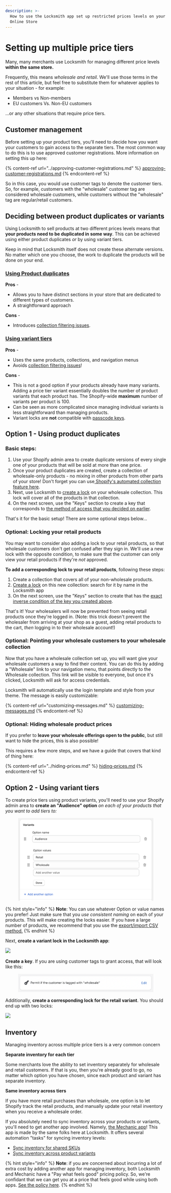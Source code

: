 ```yaml
---
description: >-
  How to use the Locksmith app set up restricted prices levels on your Shopify
  Online Store
---
```


# Setting up multiple price tiers

Many, many merchants use Locksmith for managing different price levels **within the same store.**

Frequently, this means _wholesale and retail_. We'll use those terms in the rest of this article, but feel free to substitute them for whatever applies to your situation - for example:

* Members vs Non-members
* EU customers Vs. Non-EU customers

...or any other situations that require price tiers.

## **Customer management**

Before setting up your product tiers, you'll need to decide how you want your customers to gain access to the separate tiers. The most common way to do this is to use approved customer registrations. More information on setting this up here:

{% content-ref url="../approving-customer-registrations.md" %}
[approving-customer-registrations.md](../approving-customer-registrations.md)
{% endcontent-ref %}

So in this case, you would use customer tags to denote the customer tiers. So, for example, customers with the "wholesale" customer tag are considered wholesale customers, while customers without the "wholesale" tag are regular/retail customers.

## **Deciding between product duplicates or variants**&#x20;

Using Locksmith to sell products at two different prices levels means that **your products need to be duplicated in some way**. This can be achieved using either product duplicates _or_ by using variant tiers.&#x20;

Keep in mind that Locksmith itself does not create these alternate versions. No matter which one you choose, the work to duplicate the products will be done on your end.

### [**Using Product duplicates**](price-tiers.md#using-product-duplicates)

**Pros** -

* Allows you to have distinct sections in your store that are dedicated to different types of customers.&#x20;
* A straightforward approach

**Cons** -

* Introduces [collection filtering issues](../../faqs/faq-i-see-blank-spaces-in-my-collections-and-or-searches-when-locking.md).

### [**Using variant tiers**](price-tiers.md#using-variants)

**Pros** -&#x20;

* Uses the same products, collections, and navigation menus
* Avoids [collection filtering issues](../../faqs/faq-i-see-blank-spaces-in-my-collections-and-or-searches-when-locking.md)!

**Cons** -

* This is not a good option if your products already have many variants. Adding a price tier variant essentially doubles the number of product variants that each product has. The Shopify-wide **maximum** number of variants per product is 100.
* Can be seen as more complicated since managing individual variants is less straightforward than managing products.&#x20;
* Variant locks are **not** compatible with [passcode keys](../../keys/passcode-keys.md).&#x20;

## Option 1 - Using product duplicates <a href="#using-product-duplicates" id="using-product-duplicates"></a>

### Basic steps:

1. Use your Shopify admin area to create duplicate versions of every single one of your products that will be sold at more than one price.&#x20;
2. Once your product duplicates are created, create a collection of wholesale-only products - no mixing in other products from other parts of your store! Don't forget you can use[ Shopify's automated collection feature here](https://help.shopify.com/en/manual/products/collections/automated-collections).
3. Next, use Locksmith to [create a lock](../../basics/creating-locks.md) on your wholesale collection. This lock will cover all of the products in that collection.
4. On the next screen, use the "Keys" section to create a key that corresponds to [the method of access that you decided on earlier](price-tiers.md#customer-management).

That's it for the basic setup! There are some optional steps below...

### Optional: Locking your retail products

You may want to consider also adding a lock to your retail products, so that wholesale customers don't get confused after they sign in. We'll use a new lock with the opposite condition, to make sure that the customer can only view your retail products if they're  _not_ approved.

**To add a corresponding lock to your retail products**, following these steps:

1. Create a collection that covers all of your non-wholesale products.&#x20;
2. [Create a lock](../../basics/creating-locks.md) on this new collection: search for it by name in the Locksmith app
3. On the next screen, use the "Keys" section to create that has the [exact inverse condition of the key you created above](../../keys/more/inverting-conditions-in-locksmith.md).

That's it! Your wholesalers will now be prevented from seeing retail products once they're logged in. (Note: this trick doesn't prevent the wholesaler from arriving at your shop as a guest, adding retail products to the cart,  _then_ logging in to their wholesale account!)

### **Optional: Pointing your wholesale customers to your wholesale collection**

Now that you have a wholesale collection set up, you will want give your wholesale customers a way to find their content. You can do this by adding a "Wholesale" link to your navigation menu, that points directly to the Wholesale collection. This link will be visible to everyone, but once it's clicked, Locksmith will ask for access credentials.

Locksmith will automatically use the login template and style from your theme. The message is easily customizable:

{% content-ref url="customizing-messages.md" %}
[customizing-messages.md](customizing-messages.md)
{% endcontent-ref %}

### Optional: Hiding wholesale product prices

If you prefer to **leave your wholesale offerings open to the public**, but still want to hide the prices, this is also possible!&#x20;

This requires a few more steps, and we have a guide that covers that kind of thing here:

{% content-ref url="../hiding-prices.md" %}
[hiding-prices.md](../hiding-prices.md)
{% endcontent-ref %}

## Option 2 - Using variant tiers <a href="#using-variants" id="using-variants"></a>

To create price tiers using product variants, you'll need to use your Shopify admin area to **create an "Audience" option** _on each of your products that you want to add tiers to:_

<figure><img src="../../.gitbook/assets/Screenshot 2024-01-07 at 8.34.36 PM.png" alt=""><figcaption></figcaption></figure>

{% hint style="info" %}
**Note**: You can use whatever Option or value names you prefer! Just make sure that you _use consistent naming_ on each of your products. This will make creating the locks easier. If you have a large number of products, we recommend that you use the [export/import CSV method.](https://help.shopify.com/en/manual/products/import-export)
{% endhint %}

Next, **create a variant lock in the Locksmith app**:

![](https://d33v4339jhl8k0.cloudfront.net/docs/assets/5ddd799f2c7d3a7e9ae472fc/images/623f9cf4c1688a6d26a79d99/file-NA1ytkqrFL.png)

**Create a key**. If you are using customer tags to grant access, that will look like this:

<figure><img src="../../.gitbook/assets/isTaggedWithWholesale.png" alt=""><figcaption></figcaption></figure>

Additionally, **create a corresponding lock for the retail variant**. You should end up with two locks:

![](https://d33v4339jhl8k0.cloudfront.net/docs/assets/5ddd799f2c7d3a7e9ae472fc/images/623f9eea2ce7ed0fb0919f63/file-qZ4NUAbzkJ.png)

## Inventory

Managing inventory across multiple price tiers is a very common concern

**Separate inventory for each tier**

Some merchants love the ability to set inventory separately for wholesale and retail customers. If that is you, then you're already good to go, no matter which option you have chosen, since each product and variant has separate inventory.

**Same inventory across tiers**

If you have more retail purchases than wholesale, one option is to let Shopify track the retail products, and manually update your retail inventory when you receive a wholesale order.

If you absolutely need to sync inventory across your products or variants, you'll need to get another app involved. Namely, [the Mechanic app](https://apps.shopify.com/mechanic)! This app is made by the same folks here at Locksmith. It offers several automation "tasks" for syncing inventory levels:

* [Sync inventory for shared SKUs](https://usemechanic.com/task/sync-inventory-for-shared-skus)
* [Sync inventory across product variants](https://usemechanic.com/task/sync-inventory-across-product-variants)

{% hint style="info" %}
**Note**: if you are concerned about incurring a lot of extra cost by adding another app for managing inventory, both Locksmith and Mechanic have a "Pay what feels good" pricing policy. So, we're confidant that we can get you at a price that feels good while using both apps. [See the policy here](../../policies/pricing.md).
{% endhint %}
